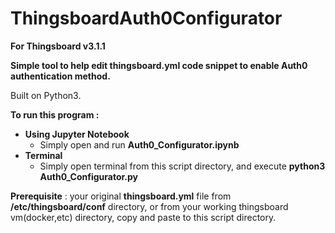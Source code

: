 # ThingsboardAuth0Configurator
**For Thingsboard v3.1.1**

**Simple tool to help edit thingsboard.yml code snippet to enable Auth0 authentication method.**

Built on Python3.

**To run this program :**
 - **Using Jupyter Notebook**
	 - Simply open and run **Auth0_Configurator.ipynb**
 - **Terminal**
	 -  Simply open terminal from this script directory, and execute **python3 Auth0_Configurator.py**

**Prerequisite** : your original **thingsboard.yml** file from **/etc/thingsboard/conf** directory, or from your working thingsboard vm(docker,etc) directory, copy and paste to this script directory.
